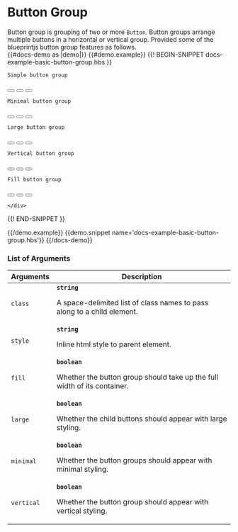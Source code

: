 # Button Group
<div class='bp3-running-text bp3-text-large'>
  Button group is grouping of two or more <code>Button</code>. Button groups arrange multiple buttons in a horizontal or
  vertical group. Provided some of the blueprintjs button group features as follows.
</div>
{{#docs-demo as |demo|}}
{{#demo.example}}
{{! BEGIN-SNIPPET docs-example-basic-button-group.hbs }}

<div class="demo-container">
  <div class="docs-example-frame docs-example-frame-row">
    <div class="docs-example">
      <div class='webkit-box-div'>
        <div class='btn-bottom-padding'>
          <p><code class="bp3-code">Simple button group</code></p>
          <ButtonGroup>
            <Button @icon='database' @type='button' @text='Queries'> </Button>
            <Button @icon='function' @type='button' @text='Functions'> </Button>
            <Button @icon='cog' @type='button' @text='Settings'> </Button>
          </ButtonGroup>
        </div>
        <div class='btn-bottom-padding'>
          <p><code class="bp3-code">Minimal button group</code></p>
          <ButtonGroup @minimal=true>
            <Button @icon='database' @type='button' @text='Queries'> </Button>
            <Button @icon='function' @type='button' @text='Functions'> </Button>
            <Button @icon='cog' @type='button' @text='Settings'> </Button>
          </ButtonGroup>
        </div>
      </div>
      <div class='webkit-box-div'>
        <div class='btn-bottom-padding'>
          <p><code class="bp3-code">Large button group</code></p>
          <ButtonGroup @large=true>
            <Button @icon='database' @type='button' @text='Queries'> </Button>
            <Button @icon='function' @type='button' @text='Functions'> </Button>
            <Button @rightIcon='cog' @type='button' @text='Settings'> </Button>
          </ButtonGroup>
        </div>
      </div>
      <div class='webkit-box-div'>
        <div class='btn-bottom-padding'>
          <p><code class="bp3-code">Vertical button group</code></p>
          <ButtonGroup @vertical=true>
            <Button @icon='database' @type='button' @text='Queries'> </Button>
            <Button @icon='function' @type='button' @text='Functions'> </Button>
            <Button @icon='cog' @type='button' @text='Settings'> </Button>
          </ButtonGroup>
        </div>
      </div>
      <p><code class="bp3-code">Fill button group</code></p>
      <ButtonGroup @fill=true>
        <Button @icon='database' @type='button' @text='Queries'> </Button>
        <Button @icon='function' @type='button' @text='Functions'> </Button>
        <Button @icon='cog' @type='button' @text='Settings'> </Button>
      </ButtonGroup>

    </div>
  </div>
</div>

{{! END-SNIPPET }}

{{/demo.example}}
{{demo.snippet name='docs-example-basic-button-group.hbs'}}
{{/docs-demo}}

### List of Arguments


<div class="docs-modifiers-table bp3-running-text">
  <table class="bp3-html-table">
    <thead>
      <tr>
        <th>Arguments</th>
        <th>Description</th>
      </tr>
    </thead>
    <tbody>
      <tr>
        <td class="docs-prop-name"><code>class</code></td>
        <td class="docs-prop-details"><code
            class="docs-prop-type"><strong>string</strong><em class="docs-prop-default bp3-text-muted"></em></code>
          <div class="docs-prop-description">
            <div class="docs-section">
              <div class="bp3-running-text">
                <p>A space-delimited list of class names to pass along to a child element.</p>
              </div>
            </div>
          </div>
        </td>
      </tr>
      <tr>
        <td class="docs-prop-name"><code>style</code></td>
        <td class="docs-prop-details"><code
            class="docs-prop-type"><strong>string</strong><em class="docs-prop-default bp3-text-muted"></em></code>
          <div class="docs-prop-description">
            <div class="docs-section">
              <div class="bp3-running-text">
                <p>Inline html style to parent element.</p>
              </div>
            </div>
          </div>
        </td>
      </tr>
      <tr>
        <td class="docs-prop-name"><code>fill</code></td>
        <td class="docs-prop-details"><code
            class="docs-prop-type"><strong>boolean</strong><em class="docs-prop-default bp3-text-muted"></em></code>
          <div class="docs-prop-description">
            <div class="docs-section">
              <div class="bp3-running-text">
                <p>Whether the button group should take up the full width of its container.</p>
              </div>
            </div>
          </div>
        </td>
      </tr>
      <tr>
        <td class="docs-prop-name"><code>large</code></td>
        <td class="docs-prop-details"><code
            class="docs-prop-type"><strong>boolean</strong><em class="docs-prop-default bp3-text-muted"></em></code>
          <div class="docs-prop-description">
            <div class="docs-section">
              <div class="bp3-running-text">
                <p>Whether the child buttons should appear with large styling.</p>
              </div>
            </div>
          </div>
        </td>
      </tr>
      <tr>
        <td class="docs-prop-name"><code>minimal</code></td>
        <td class="docs-prop-details"><code
            class="docs-prop-type"><strong>boolean</strong><em class="docs-prop-default bp3-text-muted"></em></code>
          <div class="docs-prop-description">
            <div class="docs-section">
              <div class="bp3-running-text">
                <p>Whether the button groups should appear with minimal styling.</p>
              </div>
            </div>
          </div>
        </td>
      </tr>
      <tr>
        <td class="docs-prop-name"><code>vertical</code></td>
        <td class="docs-prop-details"><code
            class="docs-prop-type"><strong>boolean</strong><em class="docs-prop-default bp3-text-muted"></em></code>
          <div class="docs-prop-description">
            <div class="docs-section">
              <div class="bp3-running-text">
                <p>Whether the button group should appear with vertical styling.</p>
              </div>
            </div>
          </div>
        </td>
      </tr>
    </tbody>
  </table>
  <br>
</div>